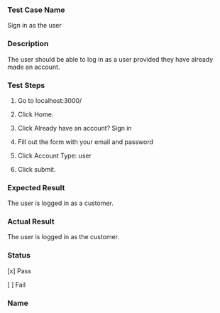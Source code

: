 ###  Test Case Name

Sign in as the user

### Description

The user should be able to log in as a user provided they have already made an account.

### Test Steps

1. Go to localhost:3000/

2. Click Home.

3. Click Already have an account? Sign in

4. Fill out the form with your email and password
5. Click Account Type: user
6. Click submit.

### Expected Result

The user is logged in as a customer.

### Actual Result

The user is logged in as the customer.

### Status

[x] Pass

[  ] Fail 

### Name

